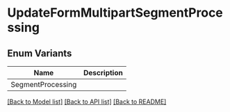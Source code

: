 # UpdateFormMultipartSegmentProcessing

## Enum Variants

| Name | Description |
|---- | -----|
| SegmentProcessing |  |

[[Back to Model list]](../README.md#documentation-for-models) [[Back to API list]](../README.md#documentation-for-api-endpoints) [[Back to README]](../README.md)


